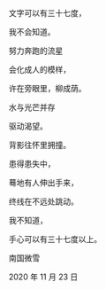 　　文字可以有三十七度，

　　我不会知道。



　　努力奔跑的流星

　　会化成人的模样，

　　许在旁眼里，柳成荫。



　　水与光芒并存

　　驱动渴望。

　　背影往怀里拥撞。



　　患得患失中，

　　蓦地有人伸出手来，

　　终线在不远处跳动。



　　我不知道，

　　手心可以有三十七度以上。



　　南国微雪

　　2020 年 11 月 23 日

